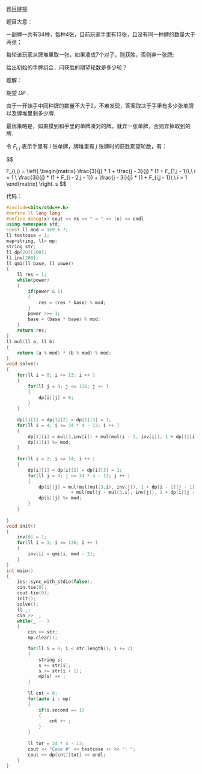 [题目链接](https://ac.nowcoder.com/acm/contest/33186/I)

题目大意：

一副牌一共有34种，每种4张，目前玩家手里有13张，且没有同一种牌的数量大于两张；

每轮该玩家从牌堆里取一张，如果凑成7个对子，则获胜，否则弃一张牌;

给出初始的手牌组合，问获胜的期望轮数是多少轮？

题解：

期望 $DP$ .

由于一开始手中同种牌的数量不大于2，不难发现，答案取决于手里有多少张单牌以及牌堆里剩多少牌.

最优策略是，如果摸到和手里的单牌凑对的牌，就弃一张单牌，否则弃掉取到的牌.

令 $F_{i,j}$ 表示手里有 $i$ 张单牌，牌堆里有 $j$ 张牌时的获胜期望轮数，有：

$$

F_{i,j} = \left\{
\begin{matrix}
\frac{3}{j} * 1 + \frac{j - 3}{j} * (1 + F_{1,j - 1}),\ i = 1 \\
\frac{3i}{j} * (1 + F_{i - 2,j - 1}) + \frac{j - 3i}{j} * (1 + F_{i,j - 1}),\ i > 1
\end{matrix}
\right.
s
$$


代码：

```cpp
#include<bits/stdc++.h>
#define ll long long
#define debug(x) cout << #x << " = " << (x) << endl
using namespace std;
const ll mod = 1e9 + 7;
ll testcase = 1;
map<string, ll> mp;
string str;
ll dp[20][200];
ll inv[200];
ll qmi(ll base, ll power)
{
	ll res = 1;
	while(power)
	{
		if(power & 1)
		{
			res = (res * base) % mod;
		}
		power >>= 1;
		base = (base * base) % mod;
	}
	return res;
}
ll mul(ll a, ll b)
{
	return (a % mod) * (b % mod) % mod;
}
void solve()
{
	for(ll i = 0; i <= 13; i ++ )
	{
		for(ll j = 0; j <= 136; j ++ )
		{
			dp[i][j] = 0;
		}
	}
	
	dp[1][1] = dp[1][2] = dp[1][3] = 1;
	for(ll i = 4; i <= 34 * 4 - 13; i ++ )
	{
		dp[1][i] = mul(3,inv[i]) + mul(mul(i - 3, inv[i]), 1 + dp[1][i - 1]);
		dp[1][i] %= mod; 
	}
	
	for(ll i = 2; i <= 14; i ++ )
	{
		dp[i][1] = dp[i][2] = dp[i][3] = 1;
		for(ll j = 4; j <= 34 * 4 - 13; j ++ )
		{
			dp[i][j] = mul(mul(mul(3,i), inv[j]), 1 + dp[i - 2][j - 1])
						+ mul(mul(j - mul(3,i), inv[j]), 1 + dp[i][j - 1]);
			dp[i][j] %= mod;
		}
	}
	
}
void init()
{
	inv[0] = 1;
	for(ll i = 1; i <= 136; i ++ )
	{
		inv[i] = qmi(i, mod - 2);
	}
}
int main()
{
	ios::sync_with_stdio(false);
	cin.tie(0);
	cout.tie(0);
	init();
	solve();
	ll _;
	cin >> _;
	while(_ -- )
	{
		cin >> str;
		mp.clear();

		for(ll i = 0; i < str.length(); i += 2)
		{
			string s;
			s += str[i];
			s += str[i + 1];
			mp[s] ++ ;
		}
		
		ll cnt = 0;
		for(auto i : mp)
		{
			if(i.second == 1)
			{
				cnt ++ ;
			}
		}
	
		ll tot = 34 * 4 - 13;
		cout << "Case #" << testcase ++ << ": ";
		cout << dp[cnt][tot] << endl;
	}
}
```